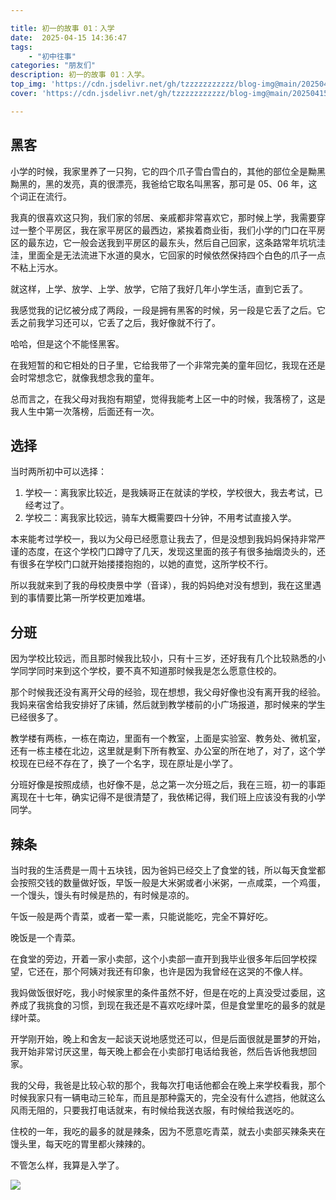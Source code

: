 ```yaml
---

title: 初一的故事 01：入学  
date:  2025-04-15 14:36:47  
tags:  
    - "初中往事"
categories: "朋友们"  
description: 初一的故事 01：入学。
top_img: 'https://cdn.jsdelivr.net/gh/tzzzzzzzzzzz/blog-img@main/20250415143742628.png'  
cover: 'https://cdn.jsdelivr.net/gh/tzzzzzzzzzzz/blog-img@main/20250415143742628.png'

---
```

## 黑客

小学的时候，我家里养了一只狗，它的四个爪子雪白雪白的，其他的部位全是黝黑黝黑的，黑的发亮，真的很漂亮，我爸给它取名叫黑客，那可是 05、06 年，这个词正在流行。

我真的很喜欢这只狗，我们家的邻居、亲戚都非常喜欢它，那时候上学，我需要穿过一整个平房区，我在家平房区的最西边，紧挨着商业街，我们小学的门口在平房区的最东边，它一般会送我到平房区的最东头，然后自己回家，这条路常年坑坑洼洼，里面全是无法流进下水道的臭水，它回家的时候依然保持四个白色的爪子一点不粘上污水。

就这样，上学、放学、上学、放学，它陪了我好几年小学生活，直到它丢了。

我感觉我的记忆被分成了两段，一段是拥有黑客的时候，另一段是它丢了之后。它丢之前我学习还可以，它丢了之后，我好像就不行了。

哈哈，但是这个不能怪黑客。

在我短暂的和它相处的日子里，它给我带了一个非常完美的童年回忆，我现在还是会时常想念它，就像我想念我的童年。

总而言之，在我父母对我抱有期望，觉得我能考上区一中的时候，我落榜了，这是我人生中第一次落榜，后面还有一次。

## 选择

当时两所初中可以选择：

1.  学校一：离我家比较近，是我姨哥正在就读的学校，学校很大，我去考试，已经考过了。
2.  学校二：离我家比较远，骑车大概需要四十分钟，不用考试直接入学。

本来能考过学校一，我以为父母已经愿意让我去了，但是没想到我妈妈保持非常严谨的态度，在这个学校门口蹲守了几天，发现这里面的孩子有很多抽烟烫头的，还有很多在学校门口就开始搂搂抱抱的，以她的直觉，这所学校不行。

所以我就来到了我的母校庚景中学（音译），我的妈妈绝对没有想到，我在这里遇到的事情要比第一所学校更加难堪。

## 分班

因为学校比较远，而且那时候我比较小，只有十三岁，还好我有几个比较熟悉的小学同学同时来到这个学校，要不真不知道那时候我是怎么愿意住校的。

那个时候我还没有离开父母的经验，现在想想，我父母好像也没有离开我的经验。我妈来宿舍给我安排好了床铺，然后就到教学楼前的小广场报道，那时候来的学生已经很多了。

教学楼有两栋，一栋在南边，里面有一个教室，上面是实验室、教务处、微机室，还有一栋主楼在北边，这里就是剩下所有教室、办公室的所在地了，对了，这个学校现在已经不存在了，换了一个名字，现在原址是小学了。

分班好像是按照成绩，也好像不是，总之第一次分班之后，我在三班，初一的事距离现在十七年，确实记得不是很清楚了，我依稀记得，我们班上应该没有我的小学同学。

## 辣条

当时我的生活费是一周十五块钱，因为爸妈已经交上了食堂的钱，所以每天食堂都会按照交钱的数量做好饭，早饭一般是大米粥或者小米粥，一点咸菜，一个鸡蛋，一个馒头，馒头有时候是热的，有时候是凉的。

午饭一般是两个青菜，或者一荤一素，只能说能吃，完全不算好吃。

晚饭是一个青菜。

在食堂的旁边，开着一家小卖部，这个小卖部一直开到我毕业很多年后回学校探望，它还在，那个阿姨对我还有印象，也许是因为我曾经在这哭的不像人样。

我妈做饭很好吃，我小时候家里的条件虽然不好，但是在吃的上真没受过委屈，这养成了我挑食的习惯，到现在我还是不喜欢吃绿叶菜，但是食堂里吃的最多的就是绿叶菜。

开学刚开始，晚上和舍友一起谈天说地感觉还可以，但是后面很就是噩梦的开始，我开始非常讨厌这里，每天晚上都会在小卖部打电话给我爸，然后告诉他我想回家。

我的父母，我爸是比较心软的那个，我每次打电话他都会在晚上来学校看我，那个时候我家只有一辆电动三轮车，而且是那种露天的，完全没有什么遮挡，他就这么风雨无阻的，只要我打电话就来，有时候给我送衣服，有时候给我送吃的。

住校的一年，我吃的最多的就是辣条，因为不愿意吃青菜，就去小卖部买辣条夹在馒头里，每天吃的胃里都火辣辣的。

不管怎么样，我算是入学了。

![](https://cdn.jsdelivr.net/gh/tzzzzzzzzzzz/blog-img@main/20250415143742628.png)